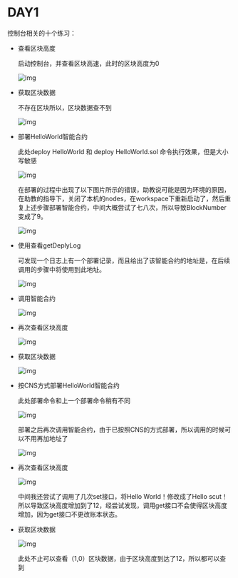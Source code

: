 # DAY1

控制台相关的十个练习：

* 查看区块高度

  启动控制台，并查看区块高速，此时的区块高度为0

  ![img](https://github.com/2019-scut-practical-training-team/webank/blob/master/day1/邹鹏宇/img/1.png) 

* 获取区块数据

  不存在区块所以，区块数据查不到

  ![img](https://github.com/2019-scut-practical-training-team/webank/blob/master/day1/邹鹏宇/img/2.png)

* 部署HelloWorld智能合约

  此处deploy HelloWorld 和 deploy HelloWorld.sol 命令执行效果，但是大小写敏感

  ![img](https://github.com/2019-scut-practical-training-team/webank/blob/master/day1/邹鹏宇/img/3.png)

  ​        在部署的过程中出现了以下图片所示的错误，助教说可能是因为环境的原因，在助教的指导下，关闭了本机的nodes，在workspace下重新启动了，然后重复上述步骤部署智能合约，中间大概尝试了七八次，所以导致BlockNumber变成了9。

  ![img](https://github.com/2019-scut-practical-training-team/webank/blob/master/day1/邹鹏宇/img/4.png)

* 使用查看getDeplyLog

  可发现一个日志上有一个部署记录，而且给出了该智能合约的地址是，在后续调用的步骤中将使用到此地址。

  ![img](https://github.com/2019-scut-practical-training-team/webank/blob/master/day1/邹鹏宇/img/5.png)

* 调用智能合约

  ![img](https://github.com/2019-scut-practical-training-team/webank/blob/master/day1/邹鹏宇/img/6.png)

* 再次查看区块高度

  ![img](https://github.com/2019-scut-practical-training-team/webank/blob/master/day1/邹鹏宇/img/7.png)

* 获取区块数据

  ![img](https://github.com/2019-scut-practical-training-team/webank/blob/master/day1/邹鹏宇/img/9.png)

* 按CNS方式部署HelloWorld智能合约

  此处部署命令和上一个部署命令稍有不同

  ![img](https://github.com/2019-scut-practical-training-team/webank/blob/master/day1/邹鹏宇/img/8.png)

  部署之后再次调用智能合约，由于已按照CNS的方式部署，所以调用的时候可以不用再加地址了

  ![img](https://github.com/2019-scut-practical-training-team/webank/blob/master/day1/邹鹏宇/img/10.png)

* 再次查看区块高度

  ![img](https://github.com/2019-scut-practical-training-team/webank/blob/master/day1/邹鹏宇/img/11.png)

  中间我还尝试了调用了几次set接口，将Hello World！修改成了Hello scut！所以导致区块高度增加到了12，经尝试发现，调用get接口不会使得区块高度增加，因为get接口不更改账本状态。

* 获取区块数据

  ![img](https://github.com/2019-scut-practical-training-team/webank/blob/master/day1/邹鹏宇/img/12.png)

  此处不止可以查看（1,0）区块数据，由于区块高度到达了12，所以都可以查到